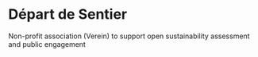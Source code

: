 # Départ de Sentier

Non-profit association (Verein) to support open sustainability assessment and public engagement
